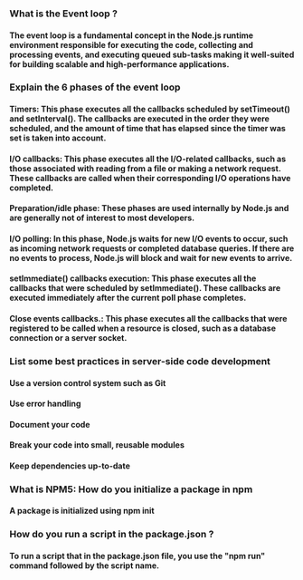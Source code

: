 ### What is the Event loop ?

#### The event loop is a fundamental concept in the Node.js runtime environment responsible for executing the code, collecting and processing events, and executing queued sub-tasks making it well-suited for building scalable and high-performance applications.

### Explain the 6 phases of the event loop

#### Timers: This phase executes all the callbacks scheduled by setTimeout() and setInterval(). The callbacks are executed in the order they were scheduled, and the amount of time that has elapsed since the timer was set is taken into account.

#### I/O callbacks: This phase executes all the I/O-related callbacks, such as those associated with reading from a file or making a network request. These callbacks are called when their corresponding I/O operations have completed.

#### Preparation/idle phase: These phases are used internally by Node.js and are generally not of interest to most developers.

#### I/O polling: In this phase, Node.js waits for new I/O events to occur, such as incoming network requests or completed database queries. If there are no events to process, Node.js will block and wait for new events to arrive.

#### setImmediate() callbacks execution: This phase executes all the callbacks that were scheduled by setImmediate(). These callbacks are executed immediately after the current poll phase completes.

#### Close events callbacks.: This phase executes all the callbacks that were registered to be called when a resource is closed, such as a database connection or a server socket.

### List some best practices in server-side code development

#### Use a version control system such as Git

#### Use error handling

#### Document your code

#### Break your code into small, reusable modules

#### Keep dependencies up-to-date

### What is NPM5: How do you initialize a package in npm

#### A package is initialized using npm init

### How do you run a script in the package.json ?

#### To run a script that in the package.json file, you use the "npm run" command followed by the script name.
